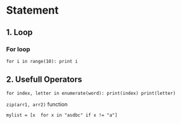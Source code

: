# Statement

## 1. Loop
  
### For loop

  `for i in range(10):
    print i`

## 2. Usefull Operators

  `for index, letter in enumerate(word):
    print(index)
    print(letter)
  `

  `zip(arr1, arr2)` function

  `mylist = [x  for x in "asdbc" if x != "a"]`
